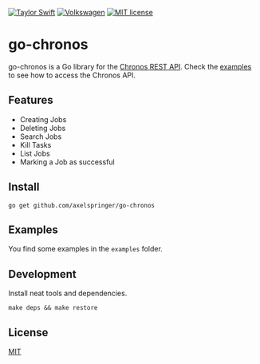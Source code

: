 [![Taylor Swift](https://img.shields.io/badge/secured%20by-taylor%20swift-brightgreen.svg)](https://twitter.com/SwiftOnSecurity)
[![Volkswagen](https://auchenberg.github.io/volkswagen/volkswargen_ci.svg?v=1)](https://github.com/auchenberg/volkswagen)
[![MIT license](http://img.shields.io/badge/license-MIT-brightgreen.svg)](http://opensource.org/licenses/MIT)

# go-chronos

go-chronos is a Go library for the [Chronos REST API](https://mesos.github.io/chronos/docs/api.html). Check the [examples](https://github.com/dghubble/go-twitter/blob/master/examples) to see how to access the Chronos API.

## Features

* Creating Jobs
* Deleting Jobs
* Search Jobs
* Kill Tasks
* List Jobs
* Marking a Job as successful

## Install

```
go get github.com/axelspringer/go-chronos
```

## Examples

You find some examples in the `examples` folder.

## Development

Install neat tools and dependencies.

```
make deps && make restore
```

## License
[MIT](/LICENSE)
